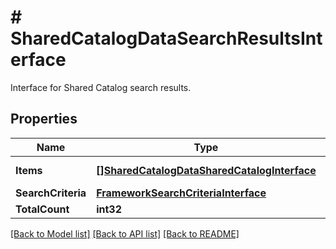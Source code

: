 # # SharedCatalogDataSearchResultsInterface
Interface for Shared Catalog search results.

## Properties 


Name | Type | Description | Notes
------------ | ------------- | ------------- | -------------
**Items**| [**[]SharedCatalogDataSharedCatalogInterface**](SharedCatalogDataSharedCatalogInterface.md) | Shared Catalog list.  |
**SearchCriteria**| [**FrameworkSearchCriteriaInterface**](FrameworkSearchCriteriaInterface.md) |   |
**TotalCount**| **int32** | Total count.  |


[[Back to Model list]](../../README.md#models) [[Back to API list]](../../README.md#endpoints) [[Back to README]](../../README.md)


